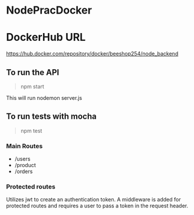 # NodePracDocker

# DockerHub URL
https://hub.docker.com/repository/docker/beeshop254/node_backend

## To run the API
> npm start

This will run nodemon server.js

## To run tests with mocha
> npm test

### Main Routes
* /users
* /product
* /orders

### Protected routes
Utilizes jwt to create an authentication token.
A middleware is added for protected routes and requires a user to pass a token in the request header.
